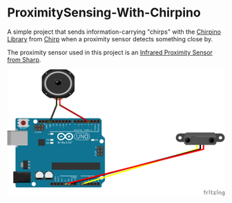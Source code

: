 # ProximitySensing-With-Chirpino

A simple project that sends information-carrying "chirps" with the [Chirpino Library](https://github.com/chirp/chirpino) from [Chirp](http://chirp.io/) when a proximity sensor detects something close by. 

The proximity sensor used in this project is an [Infrared Proximity Sensor from Sharp](https://www.sparkfun.com/products/242). 

![Alt Text](https://github.com/narner/ProximitySensing-With-Chirpino/raw/master/ProximityChirp-Schematic.png)
